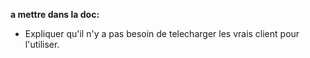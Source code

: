 **a mettre dans la doc:**
- Expliquer qu'il n'y a pas besoin de telecharger les vrais client pour l'utiliser.

